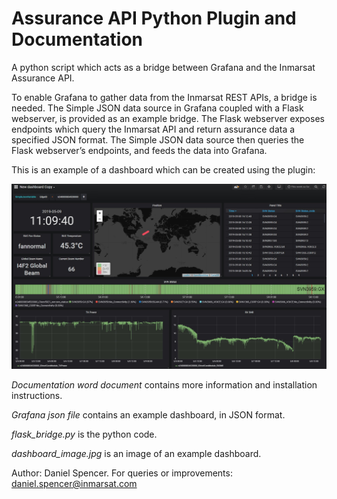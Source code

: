 # Assurance API Python Plugin and Documentation
A python script which acts as a bridge between Grafana and the Inmarsat Assurance API. 

To enable Grafana to gather data from the Inmarsat REST APIs, a bridge is needed. The Simple JSON data source in Grafana coupled with a Flask webserver, is provided as an example bridge. The Flask webserver exposes endpoints which query the Inmarsat API and return assurance data a specified JSON format. The Simple JSON data source then queries the Flask webserver’s endpoints, and feeds the data into Grafana.

This is an example of a dashboard which can be created using the plugin:

![alt text](dashboard_image.jpg)

*Documentation word document* contains more information and installation instructions.

*Grafana json file* contains an example dashboard, in JSON format.

*flask_bridge.py* is the python code.

*dashboard_image.jpg* is an image of an example dashboard.

Author: Daniel Spencer. For queries or improvements: daniel.spencer@inmarsat.com

